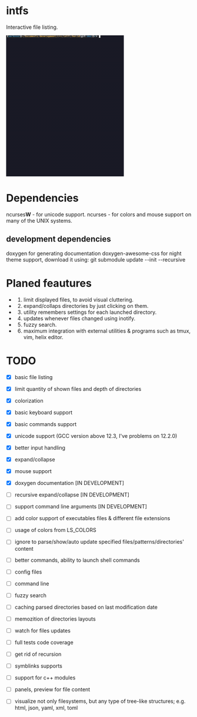 # intfs
Interactive file listing.

![Animation](https://github.com/serkosal/intfl/blob/main/demo.gif?raw=true)



# Dependencies
ncurses**W** - for unicode support.
ncurses      - for colors and mouse support on many of the UNIX systems. 

## development dependencies
doxygen for generating documentation
doxygen-awesome-css for night theme support,
download it using:
git submodule update --init --recursive

# Planed feautures

- 1. limit displayed files, to avoid visual cluttering.
- 2. expand/collaps directories by just clicking on them.
- 3. utility remembers settings for each launched directory.
- 4. updates whenever files changed using inotify.
- 5. fuzzy search.
- 6. maximum integration with external utilities & programs such as tmux, vim, helix editor.

# TODO

 - [x] basic file listing
 - [x] limit quantity of shown files and depth of directories 
 - [x] colorization
 - [x] basic keyboard support
 - [x] basic commands support

 - [x] unicode support (GCC version above 12.3, I've problems on 12.2.0)
 - [x] better input handling
 - [x] expand/collapse
 - [x] mouse support
 - [x] doxygen documentation [IN DEVELOPMENT]
 - [ ] recursive expand/collapse [IN DEVELOPMENT]
 - [ ] support command line arguments [IN DEVELOPMENT]
 - [ ] add color support of executables files & different file extensions
 - [ ] usage of colors from LS_COLORS
 - [ ] ignore to parse/show/auto update specified files/patterns/directories' content


 - [ ] better commands, ability to launch shell commands

 - [ ] config files
 - [ ] command line
 - [ ] fuzzy search 
 - [ ] caching parsed directories based on last modification date
 - [ ] memozition of directories layouts
 - [ ] watch for files updates
 - [ ] full tests code coverage

 - [ ] get rid of recursion
 - [ ] symblinks supports 
 - [ ] support for c++ modules
 - [ ] panels, preview for file content

 - [ ] visualize not only filesystems, but any type of tree-like structures;
       e.g. html, json, yaml, xml, toml 
